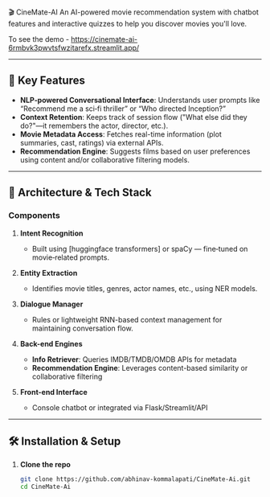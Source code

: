 🎬 CineMate-AI
An AI-powered movie recommendation system with chatbot features and interactive quizzes to help you discover movies you'll love.

To see the demo - https://cinemate-ai-6rmbvk3pwvtsfwzitarefx.streamlit.app/


---

## 🚀 Key Features

- **NLP‑powered Conversational Interface**: Understands user prompts like “Recommend me a sci‑fi thriller” or “Who directed Inception?”
- **Context Retention**: Keeps track of session flow ("What else did they do?"—it remembers the actor, director, etc.).
- **Movie Metadata Access**: Fetches real-time information (plot summaries, cast, ratings) via external APIs.
- **Recommendation Engine**: Suggests films based on user preferences using content and/or collaborative filtering models.

---

## 🧠 Architecture & Tech Stack

### Components

1. **Intent Recognition**
   - Built using [huggingface transformers] or spaCy — fine‑tuned on movie‑related prompts.

2. **Entity Extraction**
   - Identifies movie titles, genres, actor names, etc., using NER models.

3. **Dialogue Manager**
   - Rules or lightweight RNN-based context management for maintaining conversation flow.

4. **Back-end Engines**
   - **Info Retriever**: Queries IMDB/TMDB/OMDB APIs for metadata
   - **Recommendation Engine**: Leverages content-based similarity or collaborative filtering

5. **Front-end Interface**
   - Console chatbot or integrated via Flask/Streamlit/API

---

## 🛠️ Installation & Setup

1. **Clone the repo**
   ```bash
   git clone https://github.com/abhinav‑kommalapati/CineMate‑Ai.git
   cd CineMate‑Ai
